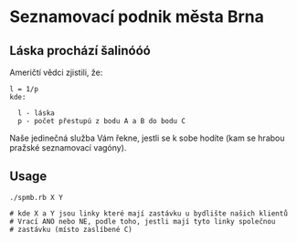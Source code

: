 Seznamovací podnik města Brna
=============================

Láska prochází šalinóóó
-----------------------

Američtí vědci zjistili, že:

```
l = 1/p
kde:

  l - láska
  p - počet přestupú z bodu A a B do bodu C
```

Naše jedinečná služba Vám řekne, jestli se k sobe hodíte (kam se
hrabou pražské seznamovací vagóny).

Usage
-----

```
./spmb.rb X Y

# kde X a Y jsou linky které mají zastávku u bydlište našich klientů
# Vrací ANO nebo NE, podle toho, jestli mají tyto linky společnou
# zastávku (místo zaslíbené C)
```
